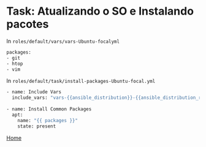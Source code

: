 # Task: Atualizando o SO e Instalando pacotes
In `roles/default/vars/vars-Ubuntu-focalyml`
```bash
packages:
- git
- htop
- vim
```

In `roles/default/task/install-packages-Ubuntu-focal.yml`
```bash
- name: Include Vars
  include_vars: "vars-{{ansible_distribution}}-{{ansible_distribution_release}}.yml"
  
- name: Install Common Packages
  apt:
    name: "{{ packages }}"
    state: present
```

[Home](/README.md)